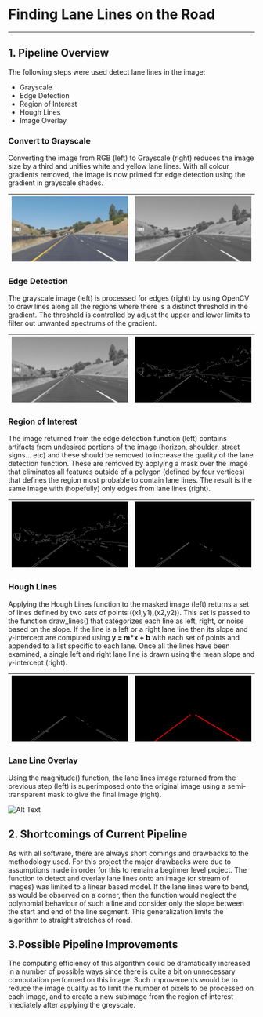 # **Finding Lane Lines on the Road** 
---

## 1. Pipeline Overview

The following steps were used detect lane lines in the image:
- Grayscale
- Edge Detection
- Region of Interest
- Hough Lines
- Image Overlay

### Convert to Grayscale
Converting the image from RGB (left) to Grayscale (right) reduces the image size by a third and unifies white and yellow lane lines. With all colour gradients removed, the image is now primed for edge detection using the gradient in grayscale shades.

| ![alt text][image1] | ![alt text][image2] |
|:---:|:---:|

### Edge Detection
The grayscale image (left) is processed for edges (right) by using OpenCV to draw lines along all the regions where there is a distinct threshold in the gradient. The threshold is controlled by adjust the upper and lower limits to filter out unwanted spectrums of the gradient.

| ![alt text][image2] | ![alt text][image3] |
|:---:|:---:|


### Region of Interest
The image returned from the edge detection function (left) contains artifacts from undesired portions of the image (horizon, shoulder, street signs... etc) and these should be removed to increase the quality of the lane detection function. These are removed by applying a mask over the image that eliminates all features outside of a polygon (defined by four vertices) that defines the region most probable to contain lane lines. The result is the same image with (hopefully) only edges from lane lines (right).

| ![alt text][image3] | ![alt text][image4] |
|:---:|:---:|


### Hough Lines
Applying the Hough Lines function to the masked image (left) returns a set of lines defined by two sets of points ((x1,y1),(x2,y2)). This set is passed to the function draw_lines() that categorizes each line as left, right, or noise based on the slope. If the line is a left or a right lane line then its slope and y-intercept are computed using **y = m\*x + b** with each set of points and appended to a list specific to each lane. Once all the lines have been examined, a single left and right lane line is drawn using the mean slope and y-intercept (right).


| ![alt text][image4] | ![alt text][image5] |
|:---:|:---:|


### Lane Line Overlay
Using the magnitude() function, the lane lines image returned from the previous step (left) is superimposed onto the original image using a semi-transparent mask to give the final image (right).

![Alt Text][logo]


## 2. Shortcomings of Current Pipeline
As with all software, there are always short comings and drawbacks to the methodology used. For this project the major drawbacks were due to assumptions made in order for this to remain a beginner level project. The function to detect and overlay lane lines onto an image (or stream of images) was limited to a linear based model. If the lane lines were to bend, as would be observed on a corner, then the function would neglect the polynomial behaviour of such a line and consider only the slope between the start and end of the line segment. This generalization limits the algorithm to straight stretches of road.


## 3.Possible Pipeline Improvements
The computing efficiency of this algorithm could be dramatically increased in a number of possible ways since there is quite a bit on unnecessary computation performed on this image. Such improvements would be to reduce the image quality as to limit the number of pixels to be processed on each image, and to create a new subimage from the region of interest imediately after applying the greyscale.


[//]: # (Image References)

[logo]:   ./examples/solidYellowLeft.gif "Lane Lines"
[image1]: ./examples/original.jpg  "Original"
[image2]: ./examples/grayscale.jpg "Grayscale"
[image3]: ./examples/canny.jpg     "Canny"
[image4]: ./examples/roi.jpg       "Region of Interest"
[image5]: ./examples/houghline.jpg "Houghs Lines"
[image6]: ./examples/weighted.jpg  "Weighted Image"
